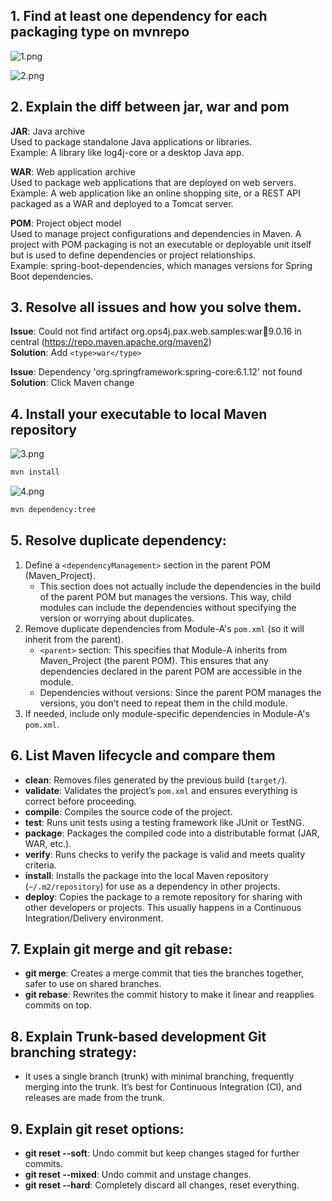 
## 1. Find at least one dependency for each packaging type on mvnrepo


![1.png](Maven_Project/img/1.png)


![2.png](Maven_Project/img/2.png)
## 2. Explain the diff between jar, war and pom

**JAR**: Java archive  
Used to package standalone Java applications or libraries.  
Example: A library like log4j-core or a desktop Java app.

**WAR**: Web application archive  
Used to package web applications that are deployed on web servers.  
Example: A web application like an online shopping site, or a REST API packaged as a WAR and deployed to a Tomcat server.

**POM**: Project object model  
Used to manage project configurations and dependencies in Maven. A project with POM packaging is not an executable or deployable unit itself but is used to define dependencies or project relationships.  
Example: spring-boot-dependencies, which manages versions for Spring Boot dependencies.

## 3. Resolve all issues and how you solve them.

**Issue**: Could not find artifact org.ops4j.pax.web.samples:war:jar:9.0.16 in central (https://repo.maven.apache.org/maven2)  
**Solution**: Add `<type>war</type>`

**Issue**: Dependency 'org.springframework:spring-core:6.1.12' not found  
**Solution**: Click Maven change 

## 4. Install your executable to local Maven repository
![3.png](Maven_Project/img/3.png)
```bash
mvn install
```
![4.png](Maven_Project/img/4.png)
```bash
mvn dependency:tree
```

## 5. Resolve duplicate dependency:

1. Define a `<dependencyManagement>` section in the parent POM (Maven_Project).
   - This section does not actually include the dependencies in the build of the parent POM but manages the versions. This way, child modules can include the dependencies without specifying the version or worrying about duplicates.
2. Remove duplicate dependencies from Module-A's `pom.xml` (so it will inherit from the parent).
   - `<parent>` section: This specifies that Module-A inherits from Maven_Project (the parent POM). This ensures that any dependencies declared in the parent POM are accessible in the module.
   - Dependencies without versions: Since the parent POM manages the versions, you don’t need to repeat them in the child module.
3. If needed, include only module-specific dependencies in Module-A's `pom.xml`.

## 6. List Maven lifecycle and compare them

- **clean**: Removes files generated by the previous build (`target/`).
- **validate**: Validates the project’s `pom.xml` and ensures everything is correct before proceeding.
- **compile**: Compiles the source code of the project.
- **test**: Runs unit tests using a testing framework like JUnit or TestNG.
- **package**: Packages the compiled code into a distributable format (JAR, WAR, etc.).
- **verify**: Runs checks to verify the package is valid and meets quality criteria.
- **install**: Installs the package into the local Maven repository (`~/.m2/repository`) for use as a dependency in other projects.
- **deploy**: Copies the package to a remote repository for sharing with other developers or projects. This usually happens in a Continuous Integration/Delivery environment.

## 7. Explain git merge and git rebase:

- **git merge**: Creates a merge commit that ties the branches together, safer to use on shared branches.
- **git rebase**: Rewrites the commit history to make it linear and reapplies commits on top.

## 8. Explain Trunk-based development Git branching strategy:

- It uses a single branch (trunk) with minimal branching, frequently merging into the trunk. It’s best for Continuous Integration (CI), and releases are made from the trunk.

## 9. Explain git reset options:

- **git reset --soft**: Undo commit but keep changes staged for further commits.
- **git reset --mixed**: Undo commit and unstage changes.
- **git reset --hard**: Completely discard all changes, reset everything.
